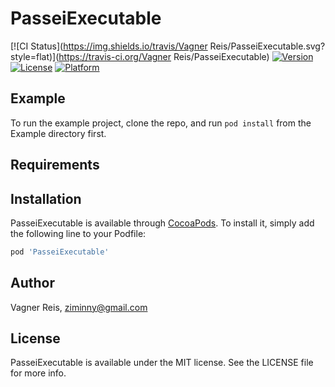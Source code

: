 # PasseiExecutable

[![CI Status](https://img.shields.io/travis/Vagner Reis/PasseiExecutable.svg?style=flat)](https://travis-ci.org/Vagner Reis/PasseiExecutable)
[![Version](https://img.shields.io/cocoapods/v/PasseiExecutable.svg?style=flat)](https://cocoapods.org/pods/PasseiExecutable)
[![License](https://img.shields.io/cocoapods/l/PasseiExecutable.svg?style=flat)](https://cocoapods.org/pods/PasseiExecutable)
[![Platform](https://img.shields.io/cocoapods/p/PasseiExecutable.svg?style=flat)](https://cocoapods.org/pods/PasseiExecutable)

## Example

To run the example project, clone the repo, and run `pod install` from the Example directory first.

## Requirements

## Installation

PasseiExecutable is available through [CocoaPods](https://cocoapods.org). To install
it, simply add the following line to your Podfile:

```ruby
pod 'PasseiExecutable'
```

## Author

Vagner Reis, ziminny@gmail.com

## License

PasseiExecutable is available under the MIT license. See the LICENSE file for more info.

